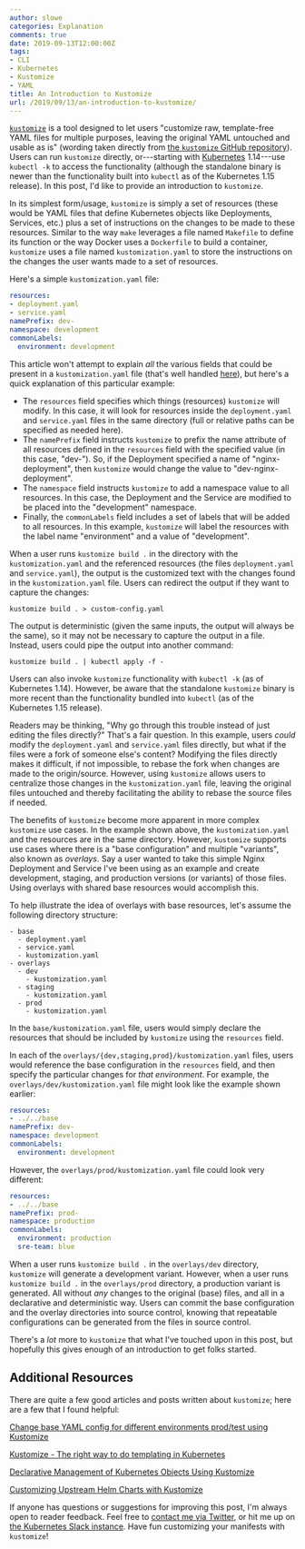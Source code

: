 ```yaml
---
author: slowe
categories: Explanation
comments: true
date: 2019-09-13T12:00:00Z
tags:
- CLI
- Kubernetes
- Kustomize
- YAML
title: An Introduction to Kustomize
url: /2019/09/13/an-introduction-to-kustomize/
---
```


[`kustomize`][link-3] is a tool designed to let users "customize raw, template-free YAML files for multiple purposes, leaving the original YAML untouched and usable as is" (wording taken directly from [the `kustomize` GitHub repository][link-8]). Users can run `kustomize` directly, or---starting with [Kubernetes][link-9] 1.14---use `kubectl -k` to access the functionality (although the standalone binary is newer than the functionality built into `kubectl` as of the Kubernetes 1.15 release). In this post, I'd like to provide an introduction to `kustomize`.<!--more-->

In its simplest form/usage, `kustomize` is simply a set of resources (these would be YAML files that define Kubernetes objects like Deployments, Services, etc.) plus a set of instructions on the changes to be made to these resources. Similar to the way `make` leverages a file named `Makefile` to define its function or the way Docker uses a `Dockerfile` to build a container, `kustomize` uses a file named `kustomization.yaml` to store the instructions on the changes the user wants made to a set of resources.

Here's a simple `kustomization.yaml` file:

```yaml
resources:
- deployment.yaml
- service.yaml
namePrefix: dev-
namespace: development
commonLabels:
  environment: development
```

This article won't attempt to explain _all_ the various fields that could be present in a `kustomization.yaml` file (that's well handled [here][link-10]), but here's a quick explanation of this particular example:

* The `resources` field specifies which things (resources) `kustomize` will modify. In this case, it will look for resources inside the `deployment.yaml` and `service.yaml` files in the same directory (full or relative paths can be specified as needed here).
* The `namePrefix` field instructs `kustomize` to prefix the name attribute of all resources defined in the `resources` field with the specified value (in this case, "dev-"). So, if the Deployment specified a name of "nginx-deployment", then `kustomize` would change the value to "dev-nginx-deployment".
* The `namespace` field instructs `kustomize` to add a namespace value to all resources. In this case, the Deployment and the Service are modified to be placed into the "development" namespace.
* Finally, the `commonLabels` field includes a set of labels that will be added to all resources. In this example, `kustomize` will label the resources with the label name "environment" and a value of "development".

When a user runs `kustomize build .` in the directory with the `kustomization.yaml` and the referenced resources (the files `deployment.yaml` and `service.yaml`), the output is the customized text with the changes found in the `kustomization.yaml` file. Users can redirect the output if they want to capture the changes:

    kustomize build . > custom-config.yaml

The output is deterministic (given the same inputs, the output will always be the same), so it may not be necessary to capture the output in a file. Instead, users could pipe the output into another command:

    kustomize build . | kubectl apply -f -

Users can also invoke `kustomize` functionality with `kubectl -k` (as of Kubernetes 1.14). However, be aware that the standalone `kustomize` binary is more recent than the functionality bundled into `kubectl` (as of the Kubernetes 1.15 release).

Readers may be thinking, "Why go through this trouble instead of just editing the files directly?" That's a fair question. In this example, users _could_ modify the `deployment.yaml` and `service.yaml` files directly, but what if the files were a fork of someone else's content? Modifying the files directly makes it difficult, if not impossible, to rebase the fork when changes are made to the origin/source. However, using `kustomize` allows users to centralize those changes in the `kustomization.yaml` file, leaving the original files untouched and thereby facilitating the ability to rebase the source files if needed.

The benefits of `kustomize` become more apparent in more complex `kustomize` use cases. In the example shown above, the `kustomization.yaml` and the resources are in the same directory. However, `kustomize` supports use cases where there is a "base configuration" and multiple "variants", also known as _overlays_. Say a user wanted to take this simple Nginx Deployment and Service I've been using as an example and create development, staging, and production versions (or variants) of those files. Using overlays with shared base resources would accomplish this.

To help illustrate the idea of overlays with base resources, let's assume the following directory structure:

```
- base
  - deployment.yaml
  - service.yaml
  - kustomization.yaml
- overlays
  - dev
    - kustomization.yaml
  - staging
    - kustomization.yaml
  - prod
    - kustomization.yaml
```

In the `base/kustomization.yaml` file, users would simply declare the resources that should be included by `kustomize` using the `resources` field.

In each of the `overlays/{dev,staging,prod}/kustomization.yaml` files, users would reference the base configuration in the `resources` field, and then specify the particular changes for _that environment_. For example, the `overlays/dev/kustomization.yaml` file might look like the example shown earlier:

```yaml
resources:
- ../../base
namePrefix: dev-
namespace: development
commonLabels:
  environment: development
```

However, the `overlays/prod/kustomization.yaml` file could look very different:

```yaml
resources:
- ../../base
namePrefix: prod-
namespace: production
commonLabels:
  environment: production
  sre-team: blue
```

When a user runs `kustomize build .` in the `overlays/dev` directory, `kustomize` will generate a development variant. However, when a user runs `kustomize build .` in the `overlays/prod` directory, a production variant is generated. All without _any_ changes to the original (base) files, and all in a declarative and deterministic way. Users can commit the base configuration and the overlay directories into source control, knowing that repeatable configurations can be generated from the files in source control.

There's a _lot_ more to `kustomize` that what I've touched upon in this post, but hopefully this gives enough of an introduction to get folks started.

## Additional Resources

There are quite a few good articles and posts written about `kustomize`; here are a few that I found helpful:

[Change base YAML config for different environments prod/test using Kustomize][link-1]

[Kustomize - The right way to do templating in Kubernetes][link-2]

[Declarative Management of Kubernetes Objects Using Kustomize][link-4]

[Customizing Upstream Helm Charts with Kustomize][link-11]

If anyone has questions or suggestions for improving this post, I'm always open to reader feedback. Feel free to [contact me via Twitter][link-12], or hit me up on [the Kubernetes Slack instance][link-13]. Have fun customizing your manifests with `kustomize`!

[link-1]: https://levelup.gitconnected.com/kubernetes-change-base-yaml-config-for-different-environments-prod-test-6224bfb6cdd6
[link-2]: https://blog.stack-labs.com/code/kustomize-101/
[link-3]: https://kustomize.io
[link-4]: https://kubernetes.io/docs/tasks/manage-kubernetes-objects/kustomization/
[link-5]: https://tools.ietf.org/html/rfc6902
[link-6]: https://github.com/kubernetes-sigs/kustomize/tree/master/examples
[link-7]: https://kubectl.docs.kubernetes.io/pages/app_customization/introduction.html
[link-8]: https://github.com/kubernetes-sigs/kustomize
[link-9]: https://kubernetes.io/
[link-10]: https://github.com/kubernetes-sigs/kustomize/blob/master/docs/fields.md
[link-11]: https://testingclouds.wordpress.com/2018/07/20/844/
[link-12]: https://twitter.com/scott_lowe
[link-13]: https://kubernetes.slack.com/
